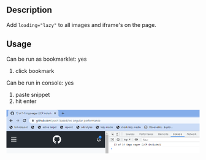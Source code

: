 ## Description

Add `loading="lazy"` to all images and iframe's on the page.

## Usage

Can be run as bookmarklet: yes
1. click bookmark

Can be run in console: yes
1. paste snippet
2. hit enter

![check-lazy-imgs](./images/check-lazy-imgs.PNG)
